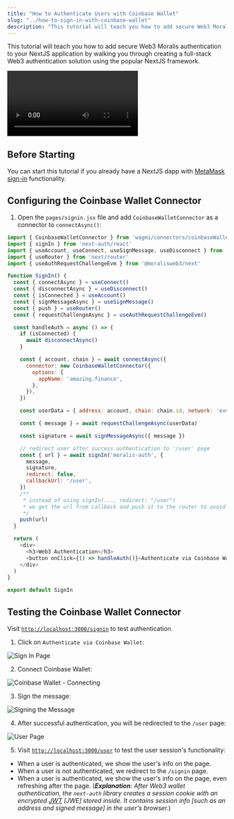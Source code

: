 ```yaml
---
title: "How to Authenticate Users with Coinbase Wallet"
slug: "../how-to-sign-in-with-coinbase-wallet"
description: "This tutorial will teach you how to add secure Web3 Moralis authentication to your NextJS application by walking you through creating a full-stack Web3 authentication solution using the popular NextJS framework."
---
```


This tutorial will teach you how to add secure Web3 Moralis authentication to your NextJS application by walking you through creating a full-stack Web3 authentication solution using the popular NextJS framework.

<video controls>
  <source src="/video/50e491e-cb.mp4"/>
</video>

## Before Starting

You can start this tutorial if you already have a NextJS dapp with [MetaMask sign-in](/authentication-api/evm/how-to-sign-in-with-metamask) functionality. 

## Configuring the Coinbase Wallet Connector

1. Open the `pages/signin.jsx` file and add `CoinbaseWalletConnector` as a connector to `connectAsync()`:

```javascript
import { CoinbaseWalletConnector } from 'wagmi/connectors/coinbaseWallet'
import { signIn } from 'next-auth/react'
import { useAccount, useConnect, useSignMessage, useDisconnect } from 'wagmi'
import { useRouter } from 'next/router'
import { useAuthRequestChallengeEvm } from '@moralisweb3/next'

function SignIn() {
  const { connectAsync } = useConnect()
  const { disconnectAsync } = useDisconnect()
  const { isConnected } = useAccount()
  const { signMessageAsync } = useSignMessage()
  const { push } = useRouter()
  const { requestChallengeAsync } = useAuthRequestChallengeEvm()

  const handleAuth = async () => {
    if (isConnected) {
      await disconnectAsync()
    }

    const { account, chain } = await connectAsync({
      connector: new CoinbaseWalletConnector({
        options: {
          appName: 'amazing.finance',
        },
      }),
    })

    const userData = { address: account, chain: chain.id, network: 'evm' }

    const { message } = await requestChallengeAsync(userData)

    const signature = await signMessageAsync({ message })

    // redirect user after success authentication to '/user' page
    const { url } = await signIn('moralis-auth', {
      message,
      signature,
      redirect: false,
      callbackUrl: '/user',
    })
    /**
     * instead of using signIn(..., redirect: "/user")
     * we get the url from callback and push it to the router to avoid page refreshing
     */
    push(url)
  }

  return (
    <div>
      <h3>Web3 Authentication</h3>
      <button onClick={() => handleAuth()}>Authenticate via Coinbase Wallet</button>
    </div>
  )
}

export default SignIn
```



## Testing the Coinbase Wallet Connector

Visit [`http://localhost:3000/signin`](http://localhost:3000/signin) to test authentication.

1. Click on `Authenticate via Coinbase Wallet`:

![Sign In Page](/img/content/0ead0ca-8.webp)

2. Connect Coinbase Wallet:

![Coinbase Wallet - Connecting](/img/content/532fc36-42.webp)

3. Sign the message:

![Signing the Message](/img/content/f486cbb-84.webp)

4. After successful authentication, you will be redirected to the `/user` page:

![User Page](/img/content/a45ec1e-122.webp)

5. Visit [`http://localhost:3000/user`](http://localhost:3000/user) to test the user session's functionality: 

- When a user is authenticated, we show the user's info on the page.
- When a user is not authenticated, we redirect to the `/signin` page. 
- When a user is authenticated, we show the user's info on the page, even refreshing after the page. (_**Explanation**: After Web3 wallet authentication, the `next-auth` library creates a session cookie with an encrypted [JWT](https://jwt.io/introduction) [JWE] stored inside. It contains session info [such as an address and signed message] in the user's browser._)
